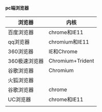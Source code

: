 #### pc端浏览器

| 浏览器      | 内核               |
| -------- | ---------------- |
| 百度浏览器    | chrome和IE11      |
| qq浏览器    | chromium和IE11    |
| 360浏览器   | IE和Chrome        |
| 360极速浏览器 | Chromium+Trident |
| 谷歌浏览器    | Chromium         |
| 火狐浏览器    |                  |
| 谷歌浏览器    | chrome           |
| UC浏览器    | chrome和IE11      |
|          |                  |
